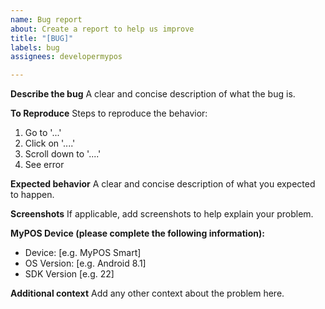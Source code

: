 ```yaml
---
name: Bug report
about: Create a report to help us improve
title: "[BUG]"
labels: bug
assignees: developermypos

---
```


**Describe the bug**
A clear and concise description of what the bug is.

**To Reproduce**
Steps to reproduce the behavior:
1. Go to '...'
2. Click on '....'
3. Scroll down to '....'
4. See error

**Expected behavior**
A clear and concise description of what you expected to happen.

**Screenshots**
If applicable, add screenshots to help explain your problem.

**MyPOS Device (please complete the following information):**
 - Device: [e.g. MyPOS Smart]
 - OS Version: [e.g. Android 8.1]
 - SDK Version [e.g. 22]

**Additional context**
Add any other context about the problem here.
